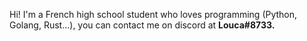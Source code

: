 Hi! I'm a French high school student who loves programming (Python, Golang, Rust...), you can contact me on discord at **Louca#8733.**
